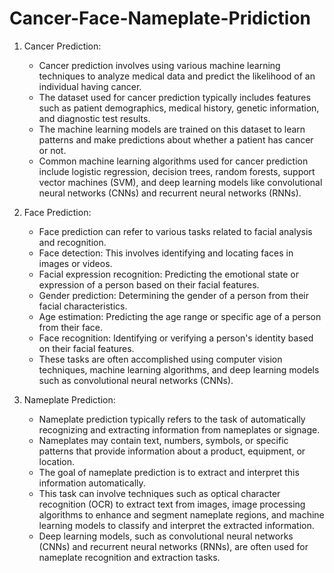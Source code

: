 # Cancer-Face-Nameplate-Pridiction
1. Cancer Prediction:
   - Cancer prediction involves using various machine learning techniques to analyze medical data and predict the likelihood of an individual having cancer.
   - The dataset used for cancer prediction typically includes features such as patient demographics, medical history, genetic information, and diagnostic test results.
   - The machine learning models are trained on this dataset to learn patterns and make predictions about whether a patient has cancer or not.
   - Common machine learning algorithms used for cancer prediction include logistic regression, decision trees, random forests, support vector machines (SVM), and deep learning models like convolutional neural networks (CNNs) and recurrent neural networks (RNNs).

2. Face Prediction:
   - Face prediction can refer to various tasks related to facial analysis and recognition.
   - Face detection: This involves identifying and locating faces in images or videos.
   - Facial expression recognition: Predicting the emotional state or expression of a person based on their facial features.
   - Gender prediction: Determining the gender of a person from their facial characteristics.
   - Age estimation: Predicting the age range or specific age of a person from their face.
   - Face recognition: Identifying or verifying a person's identity based on their facial features.
   - These tasks are often accomplished using computer vision techniques, machine learning algorithms, and deep learning models such as convolutional neural networks (CNNs).

3. Nameplate Prediction:
   - Nameplate prediction typically refers to the task of automatically recognizing and extracting information from nameplates or signage.
   - Nameplates may contain text, numbers, symbols, or specific patterns that provide information about a product, equipment, or location.
   - The goal of nameplate prediction is to extract and interpret this information automatically.
   - This task can involve techniques such as optical character recognition (OCR) to extract text from images, image processing algorithms to enhance and segment nameplate regions, and machine learning models to classify and interpret the extracted information.
   - Deep learning models, such as convolutional neural networks (CNNs) and recurrent neural networks (RNNs), are often used for nameplate recognition and extraction tasks.

